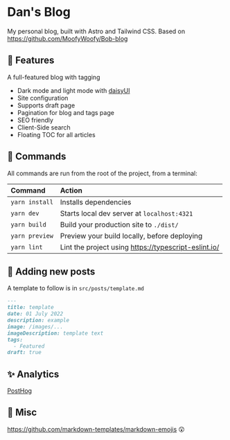 # Dan's Blog

My personal blog, built with Astro and Tailwind CSS. Based on <https://github.com/MoofyWoofy/Bob-blog>


## :dizzy: Features

A full-featured blog with tagging
- Dark mode and light mode with [daisyUI](https://daisyui.com/)
- Site configuration
- Supports draft page
- Pagination for blog and tags page
- SEO friendly
- Client-Side search
- Floating TOC for all articles

## 🧞 Commands

All commands are run from the root of the project, from a terminal:

| Command        | Action                                                 |
| :------------- | :----------------------------------------------------- |
| `yarn install` | Installs dependencies                                  |
| `yarn dev`     | Starts local dev server at `localhost:4321`            |
| `yarn build`   | Build your production site to `./dist/`                |
| `yarn preview` | Preview your build locally, before deploying           |
| `yarn lint`    | Lint the project using <https://typescript-eslint.io/> |


## :rocket: Adding new posts
A template to follow is in `src/posts/template.md`
```md
---
title: template
date: 01 July 2022
description: example
image: /images/...
imageDescription: template text
tags:
  - Featured
draft: true
```

## :sparkles: Analytics

[PostHog](https://posthog.com/docs/libraries/astro)

## :chicken: Misc

<https://github.com/markdown-templates/markdown-emojis> :astonished:

